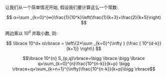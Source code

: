 让我们从一个简单情况开始, 假设我们要计算这么一个常数:

$$
α=\sum _{k=0}^{∞}\frac{1}{10^k}\left(\frac{1}{k+3}+\frac{2}{k+5}\right)
$$

两边乘以 $10^d$ 并取小数, 则:

$$
\lbrace 10^d× α\rbrace = \left\{2×\sum _{k=0}^{\infty }
{\frac { 10^{d-k}}{k+1}}
\right\}
$$



$$\lbrace 10^{n} S_{p,q}\rbrace=\bigg \lbrace \bigg \lbrace q×\sum_{k=0}^{n}\frac{10^{n-k}}{k+p} \bigg \rbrace+q×\sum_{k=n+1}^{\infty}\frac{10^{n-k}}{k+p}\bigg \rbrace$$

